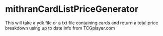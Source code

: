 # mithranCardListPriceGenerator
 This will take a ydk file or a txt file containing cards and return a total price breakdown using up to date info from TCGplayer.com
